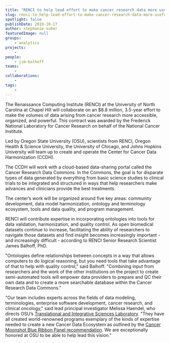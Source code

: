 ```yaml
---
title: "RENCI to help lead effort to make cancer research data more useful and accessible"
slug: renci-to-help-lead-effort-to-make-cancer-research-data-more-useful-and-accessible
spotlight: false
publishDate: 2019-10-17
author: stephanie-suber
featuredImage: null
groups:
    - analytics
projects:
    - 
people:
    - jim-balhoff
teams: 
    - 
collaborations:
    - 
tags:
    - 
---
```


The Renaissance Computing Institute (RENCI) at the University of North Carolina at Chapel Hill will collaborate on an $8.8 million, 3.5-year effort to make the volumes of data arising from cancer research more accessible, organized, and powerful. This contract was awarded by the Frederick National Laboratory for Cancer Research on behalf of the National Cancer Institute.

Led by Oregon State University (OSU), scientists from RENCI, Oregon Health & Science University, the University of Chicago, and Johns Hopkins University will team up to create and operate the Center for Cancer Data Harmonization (CCDH).

The CCDH will work with a cloud-based data-sharing portal called the Cancer Research Data Commons. In the Commons, the goal is for disparate types of data generated by everything from basic science studies to clinical trials to be integrated and structured in ways that help researchers make advances and clinicians provide the best treatments.

The center’s work will be organized around five key areas: community development, data model harmonization, ontology and terminology ecosystem, tools and data quality, and program management. 

RENCI will contribute expertise in incorporating ontologies into tools for data validation, harmonization, and quality control. As open biomedical datasets continue to increase, facilitating the ability of researchers to navigate those datasets and find insight becomes increasingly important - and increasingly difficult - according to RENCI Senior Research Scientist James Balhoff, PhD.  

"Ontologies define relationships between concepts in a way that allows computers to do logical reasoning, but you need tools that take advantage of that to help with quality control," said Balhoff. "Combining input from researchers and the work of the other institutions on the project to create semi-automated tools will empower data providers to prepare and QC their own data and to create a more searchable database within the Cancer Research Data Commons."

"Our team includes experts across the fields of data modeling, terminologies, enterprise software development, cancer research, and clinical oncology," said lead principal investigator Melissa Haendel, who directs OSU’s [Translational and Integrative Sciences Laboratory](https://tislab.org/). "They have all created world-renowned programs exemplary of the kinds of expertise needed to create a new Cancer Data Ecosystem as outlined by the [Cancer Moonshot Blue Ribbon Panel recommendation](https://www.cancer.gov/research/key-initiatives/moonshot-cancer-initiative). We are exceptionally honored at OSU to be able to help lead this vision."